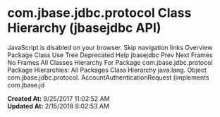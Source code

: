 # com.jbase.jdbc.protocol Class Hierarchy (jbasejdbc   API)

JavaScript is disabled on your browser. Skip navigation links Overview Package Class Use Tree Deprecated Help jbasejdbc Prev Next Frames No Frames All Classes Hierarchy For Package com.jbase.jdbc.protocol Package Hierarchies: All Packages Class Hierarchy java.lang. Object com.jbase.jdbc.protocol. AccountAuthenticationRequest (implements com.jbase.jd  

**Created At:** 9/25/2017 11:02:52 AM  
**Updated At:** 2/15/2018 8:02:53 AM  

